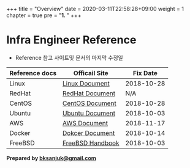 +++
title = "Overview"
date = 2020-03-11T22:58:28+09:00
weight = 1
chapter = true
pre = "<b>1. </b>"
+++

# Infra Engineer Reference


* Reference 참고 사이트및 문서의 마지막 수정일


|Reference docs         |Officail Site          |Fix Date       |
|---    |---    |---    |
|Linux          |[Linux Document](https://www.kernel.org/doc/)          |2018-10-28     |
|RedHat         |[RedHat Document](https://access.redhat.com/documentation/en-us/)      | N/A   |
|CentOS         |[CentOS Document](https://www.centos.org/docs/)        |2018-10-28     |
|Ubuntu         |[Ubuntu Document](https://help.ubuntu.com/)            |2018-10-03     |
|AWS            |[AWS Document](https://aws.amazon.com/ko/getting-started/tutorials/)           |2018-11-17     |
|Docker         |[Dokcer Document](https://docs.docker.com)     |2018-10-14     |
|FreeBSD        |[FreeBSD Handbook](https://www.freebsd.org/doc/en_US.ISO8859-1/books/handbook)         |2018-10-03     |

**Prepared by bksanjuk@gmail.com**